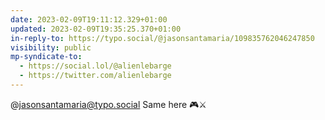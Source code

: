 ```yaml
---
date: 2023-02-09T19:11:12.329+01:00
updated: 2023-02-09T19:35:25.370+01:00
in-reply-to: https://typo.social/@jasonsantamaria/109835762046247850
visibility: public
mp-syndicate-to:
  - https://social.lol/@alienlebarge
  - https://twitter.com/alienlebarge
---
```

@jasonsantamaria@typo.social Same here 🎮⚔️
